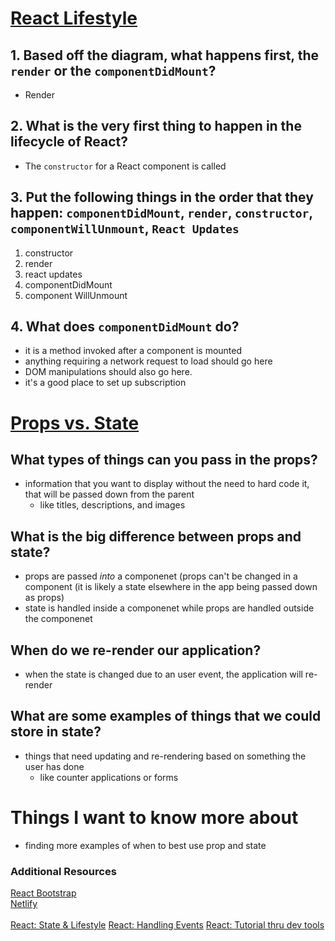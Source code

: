 # [React Lifestyle](https://medium.com/@joshuablankenshipnola/react-component-lifecycle-events-cb77e670a093)

## 1. Based off the diagram, what happens first, the `render` or the `componentDidMount`?

- Render

## 2. What is the very first thing to happen in the lifecycle of React?

- The `constructor` for a React component is called

## 3. Put the following things in the order that they happen: `componentDidMount`, `render`, `constructor`, `componentWillUnmount`, `React Updates`

1. constructor
2. render
3. react updates
4. componentDidMount
5. component WillUnmount

## 4. What does `componentDidMount` do?

- it is a method invoked after a component is mounted
- anything requiring a network request to load should go here
- DOM manipulations should also go here. 
- it's a good place to set up subscription 

# [Props vs. State](https://www.youtube.com/watch?v=IYvD9oBCuJI&ab_channel=WebDevSimplified)

## What types of things can you pass in the props?

- information that you want to display without the need to hard code it, that will be passed down from the parent
  - like titles, descriptions, and images

## What is the big difference between props and state?

- props are passed *into* a componenet (props can't be changed in a component (it is likely a state elsewhere in the app being passed down as props)
- state is handled inside a componenet while props are handled outside the componenet

## When do we re-render our application?

- when the state is changed due to an user event, the application will re-render

## What are some examples of things that we could store in state?

- things that need updating and re-rendering based on something the user has done
  - like counter applications or forms

# Things I want to know more about

- finding more examples of when to best use prop and state


### Additional Resources

[React Bootstrap](https://react-bootstrap.github.io/)<br>
[Netlify](https://www.netlify.com/)<br>
<br>
[React: State & Lifestyle](https://reactjs.org/docs/state-and-lifecycle.html)
[React: Handling Events](https://reactjs.org/docs/handling-events.html)
[React: Tutorial thru dev tools](https://reactjs.org/tutorial/tutorial.html)